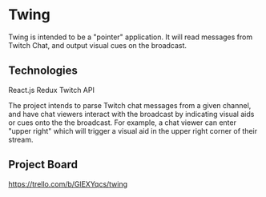 # Twing

Twing is intended to be a "pointer" application. It will read messages from Twitch Chat, and output visual cues on the broadcast. 

## Technologies
React.js
Redux
Twitch API

The project intends to parse Twitch chat messages from a given channel, and have chat viewers interact with the broadcast by indicating visual aids or cues onto the the broadcast. For example, a chat viewer can enter "upper right" which will trigger a visual aid in the upper right corner of their stream. 

## Project Board
https://trello.com/b/GlEXYqcs/twing
